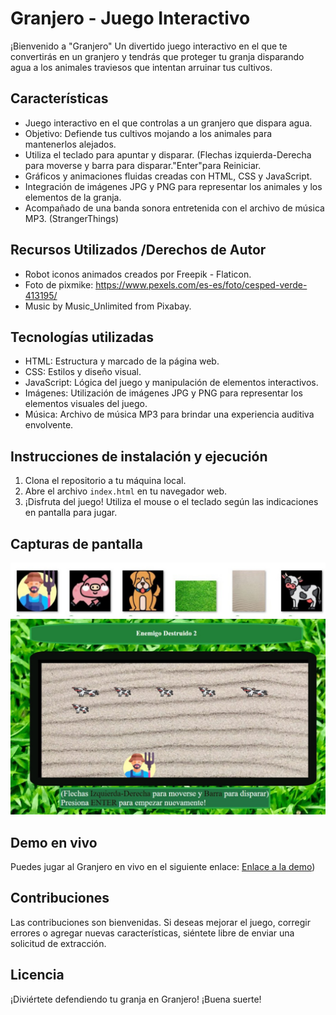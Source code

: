 # Granjero - Juego Interactivo

¡Bienvenido a "Granjero" Un divertido juego interactivo en el que te convertirás en un granjero y tendrás que proteger tu granja disparando agua a los animales traviesos que intentan arruinar tus cultivos.

## Características

- Juego interactivo en el que controlas a un granjero que dispara agua.
- Objetivo: Defiende tus cultivos mojando a los animales para mantenerlos alejados.
- Utiliza el teclado para apuntar y disparar. (Flechas izquierda-Derecha para moverse y barra para disparar."Enter"para Reiniciar.
- Gráficos y animaciones fluidas creadas con HTML, CSS y JavaScript.
- Integración de imágenes JPG y PNG para representar los animales y los elementos de la granja.
- Acompañado de una banda sonora entretenida con el archivo de música MP3.
  (StrangerThings)
  
## Recursos Utilizados /Derechos de Autor

 - Robot iconos animados creados por Freepik - Flaticon.
 - Foto de pixmike: https://www.pexels.com/es-es/foto/cesped-verde-413195/
 - Music by Music_Unlimited from Pixabay.
 
## Tecnologías utilizadas

- HTML: Estructura y marcado de la página web.
- CSS: Estilos y diseño visual.
- JavaScript: Lógica del juego y manipulación de elementos interactivos.
- Imágenes: Utilización de imágenes JPG y PNG para representar los elementos visuales del juego.
- Música: Archivo de música MP3 para brindar una experiencia auditiva envolvente.

## Instrucciones de instalación y ejecución

1. Clona el repositorio a tu máquina local.
2. Abre el archivo `index.html` en tu navegador web.
3. ¡Disfruta del juego! Utiliza el mouse o el teclado según las indicaciones en pantalla para jugar.

## Capturas de pantalla

![Imagen del Juego1](images/NewImg/Img1.jpg)
![Imagen del Juego2](images/NewImg/Img2.jpg)

## Demo en vivo

Puedes jugar al Granjero en vivo en el siguiente enlace: [Enlace a la demo](https://orivero83.github.io/Granjero/))

## Contribuciones

Las contribuciones son bienvenidas. Si deseas mejorar el juego, corregir errores o agregar nuevas características, siéntete libre de enviar una solicitud de extracción.

## Licencia

¡Diviértete defendiendo tu granja en Granjero! ¡Buena suerte!
